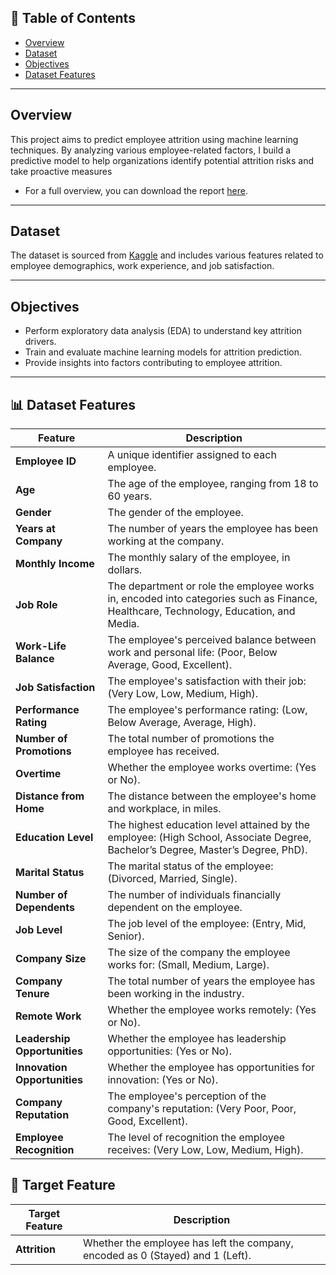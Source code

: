## 📌 Table of Contents
- [Overview](#overview)
- [Dataset](#dataset)
- [Objectives](#objectives)
- [Dataset Features](#-dataset-features)

---

## Overview
This project aims to predict employee attrition using machine learning techniques. By analyzing various employee-related factors, I build a predictive model to help organizations identify potential attrition risks and take proactive measures

- For a full overview, you can download the report [here](https://github.com/KfirTayar/Employee_Attrition_Analysis/blob/main/data/Employee_Attrition_Overview.pdf?raw=true).


---

## Dataset
The dataset is sourced from [Kaggle](https://www.kaggle.com/datasets/stealthtechnologies/employee-attrition-dataset/data) and includes various features related to employee demographics, work experience, and job satisfaction.

---

## Objectives
- Perform exploratory data analysis (EDA) to understand key attrition drivers.
- Train and evaluate machine learning models for attrition prediction.
- Provide insights into factors contributing to employee attrition.

---

## 📊 Dataset Features  

| Feature | Description |
|-----------|-------------|
| **Employee ID**             | A unique identifier assigned to each employee. |
| **Age**                     | The age of the employee, ranging from 18 to 60 years. |
| **Gender**                  | The gender of the employee. |
| **Years at Company**        | The number of years the employee has been working at the company. |
| **Monthly Income**          | The monthly salary of the employee, in dollars. |
| **Job Role**                | The department or role the employee works in, encoded into categories such as Finance, Healthcare, Technology, Education, and Media. |
| **Work-Life Balance**       | The employee's perceived balance between work and personal life: (Poor, Below Average, Good, Excellent). |
| **Job Satisfaction**        | The employee's satisfaction with their job: (Very Low, Low, Medium, High). |
| **Performance Rating**      | The employee's performance rating: (Low, Below Average, Average, High). |
| **Number of Promotions**    | The total number of promotions the employee has received. |
| **Overtime**                | Whether the employee works overtime: (Yes or No). |
| **Distance from Home**      | The distance between the employee's home and workplace, in miles. |
| **Education Level**         | The highest education level attained by the employee: (High School, Associate Degree, Bachelor’s Degree, Master’s Degree, PhD). |
| **Marital Status**          | The marital status of the employee: (Divorced, Married, Single). |
| **Number of Dependents**    | The number of individuals financially dependent on the employee. |
| **Job Level**               | The job level of the employee: (Entry, Mid, Senior). |
| **Company Size**           | The size of the company the employee works for: (Small, Medium, Large). |
| **Company Tenure**         | The total number of years the employee has been working in the industry. |
| **Remote Work**            | Whether the employee works remotely: (Yes or No). |
| **Leadership Opportunities** | Whether the employee has leadership opportunities: (Yes or No). |
| **Innovation Opportunities** | Whether the employee has opportunities for innovation: (Yes or No). |
| **Company Reputation**     | The employee's perception of the company's reputation: (Very Poor, Poor, Good, Excellent). |
| **Employee Recognition**   | The level of recognition the employee receives: (Very Low, Low, Medium, High). |

## 🎯 Target Feature

| Target Feature | Description |  
|-----------|-------------|
| **Attrition** | Whether the employee has left the company, encoded as 0 (Stayed) and 1 (Left). |
